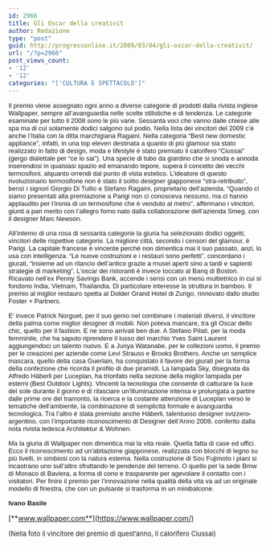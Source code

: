 ```yaml
---
id: 2966
title: Gli Oscar della creativit
author: Redazione
type: "post"
guid: http://progressonline.it/2009/03/04/gli-oscar-della-creativit/
url: "/?p=2966"
post_views_count:
- '12'
- '12'
categories: "['CULTURA E SPETTACOLO']"
---
```


<font face="Tahoma, sans-serif"><font size="2">Il premio viene assegnato ogni anno a diverse categorie di prodotti dalla rivista inglese Wallpaper, sempre all’avanguardia nelle scelte stilistiche e di tendenza. Le categorie esaminate per tutto il 2008 sono le più varie. Sessanta voci che vanno dalle chiese alle spa ma di cui solamente dodici salgono sul podio. Nella lista dei vincitori del 2009 c’è anche l’Italia con la ditta marchigiana Ragaini. Nella categoria “Best new domestic appliance”, infatti, in una top eleven destinata a quanto di più glamour sia stato realizzato in fatto di design, moda e lifestyle è stato premiato il calorifero “Ciussai” (gergo dialettale per “ce lo sai”). Una specie di tubo da giardino che si snoda e annoda inserendosi in qualsiasi spazio ed emanando tepore, supera il concetto dei vecchi termosifoni, alquanto orrendi dal punto di vista estetico. L’ideatore di questo rivoluzionario termosifone non è stato il solito designer giapponese “stra-retribuito”, bensì i signori Giorgio Di Tullio e Stefano Ragaini, proprietario dell’azienda. “Quando ci siamo presentati alla premiazione a Parigi non ci conosceva nessuno, ma ci hanno applaudito per l’ironia di un termosifone che è venduto al metro”, affermano i vincitori, giunti a pari merito con l’allegro forno nato dalla collaborazione dell’azienda Smeg, con il designer Marc Newson. </font></font>

<font face="Tahoma, sans-serif"><font size="2">All’interno di una rosa di sessanta categorie la giuria ha selezionato dodici oggetti, vincitori delle rispettive categorie. La migliore città, secondo i censori del glamour, è Parigi. La capitale francese è vincente perché non dimentica mai il suo passato, anzi, lo usa con intelligenza. “Le nuove costruzioni e i restauri sono perfetti”, concordano i giurati, “insieme ad un rilancio dell’antico grazie a musei aperti sino a tardi e sapienti strategie di marketing”. L’oscar dei ristoranti è invece toccato al Banq di Boston. Ricavato nell’ex Penny Savings Bank, accende i sensi con un menù multietnico in cui si fondono India, Vietnam, Thailandia. Di particolare interesse la struttura in bamboo. Il premio al miglior restauro spetta al Dolder Grand Hotel di Zurigo, rinnovato dallo studio Foster + Partners. </font></font>

<font face="Tahoma, sans-serif"><font size="2">E’ invece Patrick Norguet, per il suo genio nel combinare i materiali diversi, il vincitore della palma come miglior designer di mobili. Non poteva mancare, tra gli Oscar dello chic, quello per il fashion. E ne sono arrivati ben due. A Stefano Pilati, per la moda femminile, che ha saputo riprendere il lusso del marchio Yves Saint Laurent aggiungendoci un talento nuovo. E a Junya Watanabe, per le collezioni uomo, il premio per le creazioni per aziende come Levi Strauss e Brooks Brothers. Anche un semplice mascara, quello della casa Guerlain, ha conquistato il favore dei giurati per la forma della confezione che ricorda il profilo di due piramidi. La lampada Sky, disegnata da Alfredo Häberli per Luceplan, ha trionfato nella sezione della miglior lampada per esterni (Best Outdoor Lights). Vincenti la tecnologia che consente di catturare la luce del sole durante il giorno e di rilasciare un’illuminazione intensa e prolungata a partire dalle prime ore del tramonto, la ricerca e la costante attenzione di Luceplan verso le tematiche dell’ambiente, la combinazione di semplicità formale e avanguardia tecnologica. Tra l’altro è stata premiato anche Häberli, talentuoso designer svizzero-argentino, con l’importante riconoscimento di Designer dell’Anno 2009, conferito dalla nota rivista tedesca Architektur &amp; Wohnen.</font></font>

<font face="Tahoma, sans-serif"><font size="2">Ma la giuria di Wallpaper non dimentica mai la vita reale. Quella fatta di case ed uffici. Ecco il riconoscimento ad un’abitazione giapponese, realizzata con blocchi di legno su più livelli, in simbiosi con la natura esterna. Nella costruzione di Sou Fujimoto i piani si incastrano uno sull’altro sfruttando le pendenze del terreno. O quello per la sede Bmw di Monaco di Baviera, a forma di cono e trasparente per agevolare il contatto con i visitatori. Per finire il premio per l’innovazione nella qualità della vita va ad un originale modello di finestra, che con un pulsante si trasforma in un minibalcone.</font></font>

<font face="Tahoma, sans-serif"><font size="2">**Ivano Basile**</font></font>

 [**www.wallpaper.com**](https://www.wallpaper.com/)

<font size="2">(Nella foto il vincitore del premio di quest’anno, il calorifero Ciussai)</font>